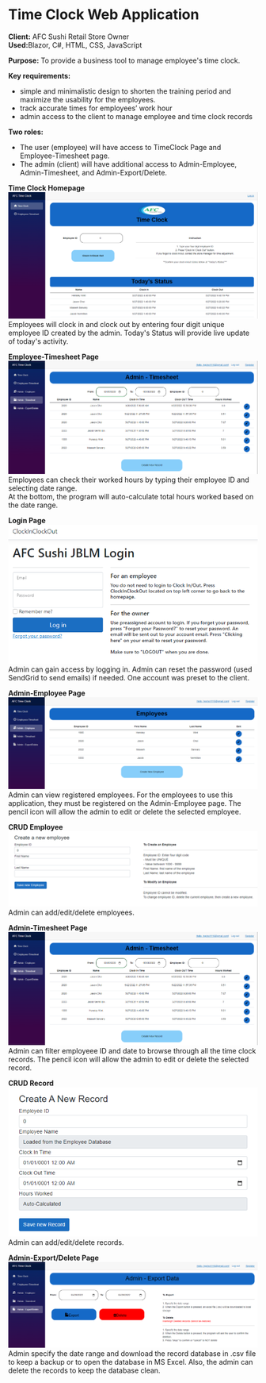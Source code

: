 <h1>Time Clock Web Application</h1>
<b>Client:</b> AFC Sushi Retail Store Owner<br>
<b>Used:</b>Blazor, C#, HTML, CSS, JavaScript

<b>Purpose:</b> To provide a business tool to manage employee's time clock.

<b>Key requirements:</b>
- simple and minimalistic design to shorten the training period and maximize the usability for the employees.
- track accurate times for employees’ work hour
- admin access to the client to manage employee and time clock records

<b>Two roles:</b>
- The user (employee) will have access to TimeClock Page and Employee-Timesheet page.
- The admin (client) will have additional access to Admin-Employee, Admin-Timesheet, and Admin-Export/Delete.

<b>Time Clock Homepage</b><br>
![Time Clock Homepage](https://github.com/hgchoi1116/TimeClock-BlazorServerWebApplication/blob/master/Images/TimeClock.png?raw=true)<br>
Employees will clock in and clock out by entering four digit unique employee ID created by the admin. Today's Status will provide live update of today's activity.

<b>Employee-Timesheet Page</b><br>
![Employee-Timesheet Page](https://github.com/hgchoi1116/TimeClock-BlazorServerWebApplication/blob/master/Images/Admin-Timesheet.png?raw=true)<br>
Employees can check their worked hours by typing their employee ID and selecting date range.<br>At the bottom, the program will auto-calculate total hours worked based on the date range.<br>

<b>Login Page</b><br>
![Login Page](https://github.com/hgchoi1116/TimeClock-BlazorServerWebApplication/blob/master/Images/Login.png?raw=true)<br>
Admin can gain access by logging in. Admin can reset the password (used SendGrid to send emails) if needed. One account was preset to the client.

<b>Admin-Employee Page</b>
![Admin-Employee](https://github.com/hgchoi1116/TimeClock-BlazorServerWebApplication/blob/master/Images/Admin-Employee.png?raw=true)<br>
Admin can view registered employees. For the employees to use this application, they must be registered on the Admin-Employee page. The pencil icon will allow the admin to edit or delete the selected employee.

<b>CRUD Employee</b>
![CRUD Employee](https://github.com/hgchoi1116/TimeClock-BlazorServerWebApplication/blob/master/Images/CRUDEmployee.png?raw=true)<br>
Admin can add/edit/delete employees.

<b>Admin-Timesheet Page</b>
![Admin-Timesheet](https://github.com/hgchoi1116/TimeClock-BlazorServerWebApplication/blob/master/Images/Admin-Timesheet.png?raw=true)<br>
Admin can filter employeee ID and date to browse through all the time clock records. The pencil icon will allow the admin to edit or delete the selected record.

<b>CRUD Record</b><br>
![CRUD Record](https://github.com/hgchoi1116/TimeClock-BlazorServerWebApplication/blob/master/Images/CRUDRecord.png?raw=true)<br>
Admin can add/edit/delete records.

<b>Admin-Export/Delete Page</b>
![Admin-ExportDelete](https://github.com/hgchoi1116/TimeClock-BlazorServerWebApplication/blob/master/Images/Admin-ExportDelete.png?raw=true)<br>
Admin specify the date range and download the record database in .csv file to keep a backup or to open the database in MS Excel. Also, the admin can delete the records to keep the database clean.
